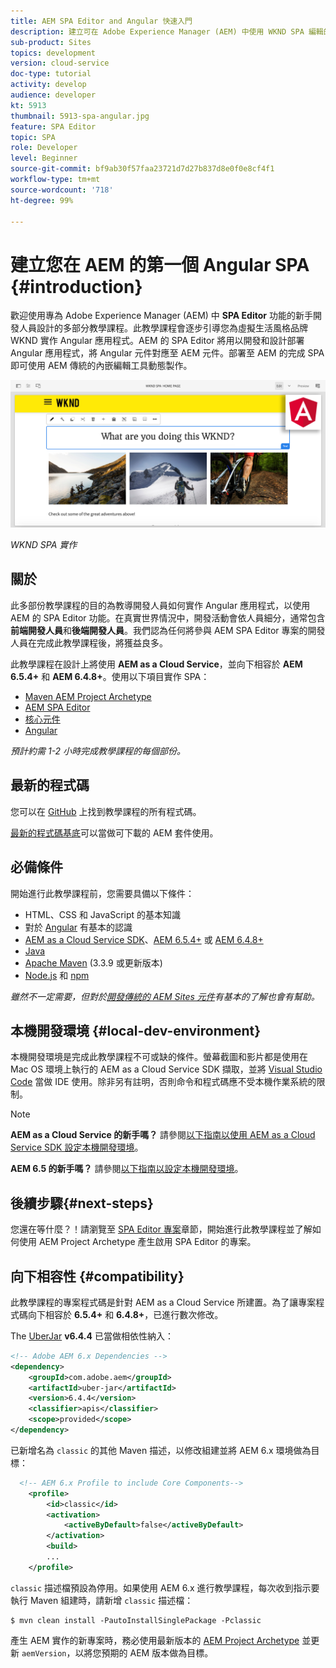 ```yaml
---
title: AEM SPA Editor and Angular 快速入門
description: 建立可在 Adobe Experience Manager (AEM) 中使用 WKND SPA 編輯的第一個 Angular Single Page Application (SPA)。了解如何使用 Angular JS 框架和 AEM 的 SPA Editor 建立 SPA。此多部分教學課程會逐步引導您為虛擬生活風格品牌 WKND 實作 Angular 應用程式。教學課程涵蓋 SPA 端對端建立和 AEM 整合作業。
sub-product: Sites
topics: development
version: cloud-service
doc-type: tutorial
activity: develop
audience: developer
kt: 5913
thumbnail: 5913-spa-angular.jpg
feature: SPA Editor
topic: SPA
role: Developer
level: Beginner
source-git-commit: bf9ab30f57faa23721d7d27b837d8e0f0e8cf4f1
workflow-type: tm+mt
source-wordcount: '718'
ht-degree: 99%

---
```



# 建立您在 AEM 的第一個 Angular SPA {#introduction}

歡迎使用專為 Adobe Experience Manager (AEM) 中 **SPA Editor** 功能的新手開發人員設計的多部分教學課程。此教學課程會逐步引導您為虛擬生活風格品牌 WKND 實作 Angular 應用程式。AEM 的 SPA Editor 將用以開發和設計部署 Angular 應用程式，將 Angular 元件對應至 AEM 元件。部署至 AEM 的完成 SPA 即可使用 AEM 傳統的內嵌編輯工具動態製作。

![實作的最終 SPA](assets/wknd-spa-implementation.png)

*WKND SPA 實作*

## 關於

此多部份教學課程的目的為教導開發人員如何實作 Angular 應用程式，以使用 AEM 的 SPA Editor 功能。在真實世界情況中，開發活動會依人員細分，通常包含&#x200B;**前端開發人員**&#x200B;和&#x200B;**後端開發人員**。我們認為任何將參與 AEM SPA Editor 專案的開發人員在完成此教學課程後，將獲益良多。

此教學課程在設計上將使用 **AEM as a Cloud Service**，並向下相容於 **AEM 6.5.4+** 和 **AEM 6.4.8+**。使用以下項目實作 SPA：

* [Maven AEM Project Archetype](https://docs.adobe.com/content/help/zh-Hant/experience-manager-core-components/using/developing/archetype/overview.html)
* [AEM SPA Editor](https://docs.adobe.com/content/help/zh-Hant/experience-manager-65/developing/headless/spas/spa-walkthrough.html#content-editing-experience-with-spa)
* [核心元件](https://docs.adobe.com/content/help/zh-Hant/experience-manager-core-components/using/introduction.html)
* [Angular](https://angular.io/)

*預計約需 1-2 小時完成教學課程的每個部份。*

## 最新的程式碼

您可以在 [GitHub](https://github.com/adobe/aem-guides-wknd-spa) 上找到教學課程的所有程式碼。

[最新的程式碼基底](https://github.com/adobe/aem-guides-wknd-spa/releases)可以當做可下載的 AEM 套件使用。

## 必備條件

開始進行此教學課程前，您需要具備以下條件：

* HTML、CSS 和 JavaScript 的基本知識
* 對於 [Angular](https://angular.io/) 有基本的認識
* [AEM as a Cloud Service SDK](https://docs.adobe.com/content/help/zh-Hant/experience-manager-learn/cloud-service/local-development-environment-set-up/aem-runtime.html#download-the-aem-as-a-cloud-service-sdk)、[AEM 6.5.4+](https://helpx.adobe.com/tw/experience-manager/aem-releases-updates.html#65) 或 [AEM 6.4.8+](https://helpx.adobe.com/tw/experience-manager/aem-releases-updates.html#64)
* [Java](https://downloads.experiencecloud.adobe.com/content/software-distribution/en/general.html)
* [Apache Maven](https://maven.apache.org/) (3.3.9 或更新版本)
* [Node.js](https://nodejs.org/en/) 和 [npm](https://www.npmjs.com/)

*雖然不一定需要，但對於[開發傳統的 AEM Sites 元件](https://docs.adobe.com/content/help/zh-Hant/experience-manager-learn/getting-started-wknd-tutorial-develop/overview.html)有基本的了解也會有幫助。*

## 本機開發環境 {#local-dev-environment}

本機開發環境是完成此教學課程不可或缺的條件。螢幕截圖和影片都是使用在 Mac OS 環境上執行的 AEM as a Cloud Service SDK 擷取，並將 [Visual Studio Code](https://code.visualstudio.com/) 當做 IDE 使用。除非另有註明，否則命令和程式碼應不受本機作業系統的限制。

>[!NOTE]
>
> **AEM as a Cloud Service 的新手嗎？** 請參閱[以下指南以使用 AEM as a Cloud Service SDK 設定本機開發環境](https://docs.adobe.com/content/help/zh-Hant/experience-manager-learn/cloud-service/local-development-environment-set-up/overview.html)。
>
> **AEM 6.5 的新手嗎？** 請參閱[以下指南以設定本機開發環境](https://docs.adobe.com/content/help/zh-Hant/experience-manager-learn/foundation/development/set-up-a-local-aem-development-environment.html)。

## 後續步驟{#next-steps}

您還在等什麼？！請瀏覽至 [SPA Editor 專案](create-project.md)章節，開始進行此教學課程並了解如何使用 AEM Project Archetype 產生啟用 SPA Editor 的專案。

## 向下相容性 {#compatibility}

此教學課程的專案程式碼是針對 AEM as a Cloud Service 所建置。為了讓專案程式碼向下相容於 **6.5.4+** 和 **6.4.8+**，已進行數次修改。

The [UberJar](https://docs.adobe.com/content/help/zh-Hant/experience-manager-65/developing/devtools/ht-projects-maven.html#what-is-the-uberjar) **v6.4.4** 已當做相依性納入：

```xml
<!-- Adobe AEM 6.x Dependencies -->
<dependency>
    <groupId>com.adobe.aem</groupId>
    <artifactId>uber-jar</artifactId>
    <version>6.4.4</version>
    <classifier>apis</classifier>
    <scope>provided</scope>
</dependency>
```

已新增名為 `classic` 的其他 Maven 描述，以修改組建並將 AEM 6.x 環境做為目標：

```xml
  <!-- AEM 6.x Profile to include Core Components-->
    <profile>
        <id>classic</id>
        <activation>
            <activeByDefault>false</activeByDefault>
        </activation>
        <build>
        ...
    </profile>
```

`classic` 描述檔預設為停用。如果使用 AEM 6.x 進行教學課程，每次收到指示要執行 Maven 組建時，請新增 `classic` 描述檔：

```shell
$ mvn clean install -PautoInstallSinglePackage -Pclassic
```

產生 AEM 實作的新專案時，務必使用最新版本的 [AEM Project Archetype](https://github.com/adobe/aem-project-archetype) 並更新 `aemVersion`，以將您預期的 AEM 版本做為目標。
